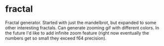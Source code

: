 fractal
======
Fractal generator. Started with just the mandelbrot, but expanded to some other interesting fractals. Can generate zooming gif with different colors. 
In the future I'd like to add infinite zoom feature (right now eventually the numbers get so small they exceed f64 precision).
